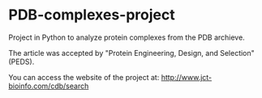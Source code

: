 # PDB-complexes-project
Project in Python to analyze protein complexes from the PDB archieve.

The article was accepted by "Protein Engineering, Design, and Selection" (PEDS).

You can access the website of the project at: http://www.jct-bioinfo.com/cdb/search


